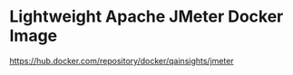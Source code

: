 # Lightweight Apache JMeter Docker Image

https://hub.docker.com/repository/docker/qainsights/jmeter
